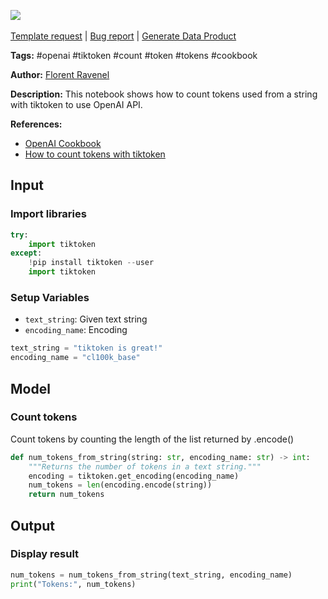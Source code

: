 <a href="https://app.naas.ai/user-redirect/naas/downloader?url=https://raw.githubusercontent.com/jupyter-naas/awesome-notebooks/master/OpenAI/OpenAI_Count_tokens_with_tiktoken.ipynb" target="_parent"><img src="https://naasai-public.s3.eu-west-3.amazonaws.com/Open_in_Naas_Lab.svg"/></a><br><br><a href="https://github.com/jupyter-naas/awesome-notebooks/issues/new?assignees=&labels=&template=template-request.md&title=Tool+-+Action+of+the+notebook+">Template request</a> | <a href="https://github.com/jupyter-naas/awesome-notebooks/issues/new?assignees=&labels=bug&template=bug_report.md&title=OpenAI+-+Count+tokens+with+tiktoken:+Error+short+description">Bug report</a> | <a href="https://app.naas.ai/user-redirect/naas/downloader?url=https://raw.githubusercontent.com/jupyter-naas/awesome-notebooks/master/Naas/Naas_Start_data_product.ipynb" target="_parent">Generate Data Product</a>

**Tags:** #openai #tiktoken #count #token #tokens #cookbook

**Author:** [Florent Ravenel](https://www.linkedin.com/in/florent-ravenel/)

**Description:** This notebook shows how to count tokens used from a string with tiktoken to use OpenAI API.

**References:**
- [OpenAI Cookbook](https://github.com/openai/openai-cookbook)
- [How to count tokens with tiktoken](https://github.com/openai/openai-cookbook/blob/main/examples/How_to_count_tokens_with_tiktoken.ipynb)

## Input

### Import libraries


```python
try:
    import tiktoken
except:
    !pip install tiktoken --user
    import tiktoken
```

### Setup Variables
- `text_string`: Given text string
- `encoding_name`: Encoding


```python
text_string = "tiktoken is great!"
encoding_name = "cl100k_base"
```

## Model

### Count tokens
Count tokens by counting the length of the list returned by .encode()


```python
def num_tokens_from_string(string: str, encoding_name: str) -> int:
    """Returns the number of tokens in a text string."""
    encoding = tiktoken.get_encoding(encoding_name)
    num_tokens = len(encoding.encode(string))
    return num_tokens
```

## Output

### Display result


```python
num_tokens = num_tokens_from_string(text_string, encoding_name)
print("Tokens:", num_tokens)
```

 
